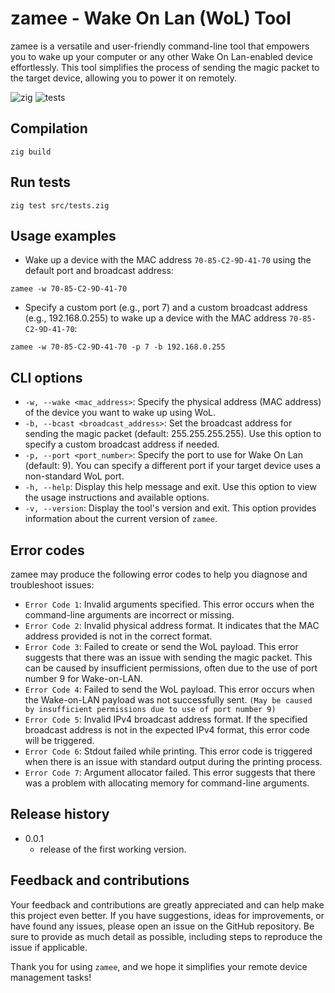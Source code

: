 # zamee - Wake On Lan (WoL) Tool

zamee is a versatile and user-friendly command-line tool that empowers you to wake up your computer or any other Wake On Lan-enabled device effortlessly. This tool simplifies the process of sending the magic packet to the target device, allowing you to power it on remotely.

![zig](https://img.shields.io/badge/Zig-v0.11-0074C1?logo=zig&logoColor=white&color=%230074C1)
![tests](https://github.com/sectasy0/zamee/actions/workflows/zamee-tests.yml/badge.svg)





## Compilation
```
zig build
```

## Run tests
```shell
zig test src/tests.zig
```

## Usage examples
- Wake up a device with the MAC address `70-85-C2-9D-41-70` using the default port and broadcast address:

```shell
zamee -w 70-85-C2-9D-41-70
```

- Specify a custom port (e.g., port 7) and a custom broadcast address (e.g., 192.168.0.255) to wake up a device with the MAC address `70-85-C2-9D-41-70`:

```shell
zamee -w 70-85-C2-9D-41-70 -p 7 -b 192.168.0.255
```

## CLI options
- `-w, --wake <mac_address>`: Specify the physical address (MAC address) of the device you want to wake up using WoL.
- `-b, --bcast <broadcast_address>`: Set the broadcast address for sending the magic packet (default: 255.255.255.255). Use this option to specify a custom broadcast address if needed.
- `-p, --port <port_number>`: Specify the port to use for Wake On Lan (default: 9). You can specify a different port if your target device uses a non-standard WoL port.
- `-h, --help`: Display this help message and exit. Use this option to view the usage instructions and available options.
- `-v, --version`: Display the tool's version and exit. This option provides information about the current version of `zamee`.

## Error codes

zamee may produce the following error codes to help you diagnose and troubleshoot issues:

- `Error Code 1`: Invalid arguments specified. This error occurs when the command-line arguments are incorrect or missing.
- `Error Code 2`: Invalid physical address format. It indicates that the MAC address provided is not in the correct format.
- `Error Code 3`: Failed to create or send the WoL payload. This error suggests that there was an issue with sending the magic packet. This can be caused by insufficient permissions, often due to the use of port number 9 for Wake-on-LAN.
- `Error Code 4`: Failed to send the WoL payload. This error occurs when the Wake-on-LAN payload was not successfully sent. `(May be caused by insufficient permissions due to use of port number 9)`
- `Error Code 5`: Invalid IPv4 broadcast address format. If the specified broadcast address is not in the expected IPv4 format, this error code will be triggered.
- `Error Code 6`: Stdout failed while printing. This error code is triggered when there is an issue with standard output during the printing process.
- `Error Code 7`: Argument allocator failed. This error suggests that there was a problem with allocating memory for command-line arguments.

## Release history

* 0.0.1
  * release of the first working version.

## Feedback and contributions
Your feedback and contributions are greatly appreciated and can help make this project even better. If you have suggestions, ideas for improvements, or have found any issues, please open an issue on the GitHub repository. Be sure to provide as much detail as possible, including steps to reproduce the issue if applicable.

Thank you for using `zamee`, and we hope it simplifies your remote device management tasks!
